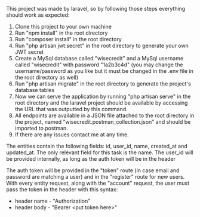 This project was made by laravel, so by following those steps everything should work as expected:

1. Clone this project to your own machine
2. Run "npm install" in the root directory
3. Run "composer install" in the root directory
4. Run "php artisan jwt:secret" in the root directory to generate your own JWT secret
5. Create a MySql database called "wisecredit" and a MySql username called "wisecredit" with password "1a2b3c4d" (you may change the username/password as you like but it must be changed in the .env file in the root directory as well)
6. Run "php artisan migrate" in the root directory to generate the project's database tables
7. Now we can serve the application by running "php artisan serve" in the root directory and the laravel project should be available by accessing the URL that was outputted by this command.
8. All endpoints are available in a JSON file attached to the root directory in the project, named "wisecredit.postman_collection.json" and should be imported to postman.
9. If there are any issues contact me at any time.

The entities contain the following fields: id, user_id, name, created_at and updated_at. The only relevant field for this task is the name. The user_id will be provided internally, as long as the auth token will be in the header

The auth token will be provided in the "token" route (in case email and password are matching a user) and in the "register" route for new users.
With every entity request, along with the "account" request, the user must pass the token in the header with this syntax:
- header name - "Authorization"
- header body - "Bearer \<put token here\>"
